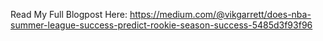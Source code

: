 Read My Full Blogpost Here:
https://medium.com/@vikgarrett/does-nba-summer-league-success-predict-rookie-season-success-5485d3f93f96
